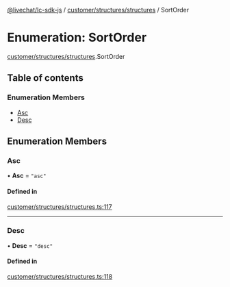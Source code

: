 [@livechat/lc-sdk-js](../README.md) / [customer/structures/structures](../modules/customer_structures_structures.md) / SortOrder

# Enumeration: SortOrder

[customer/structures/structures](../modules/customer_structures_structures.md).SortOrder

## Table of contents

### Enumeration Members

- [Asc](customer_structures_structures.SortOrder.md#asc)
- [Desc](customer_structures_structures.SortOrder.md#desc)

## Enumeration Members

### Asc

• **Asc** = ``"asc"``

#### Defined in

[customer/structures/structures.ts:117](https://github.com/livechat/lc-sdk-js/blob/10347df/src/customer/structures/structures.ts#L117)

___

### Desc

• **Desc** = ``"desc"``

#### Defined in

[customer/structures/structures.ts:118](https://github.com/livechat/lc-sdk-js/blob/10347df/src/customer/structures/structures.ts#L118)
